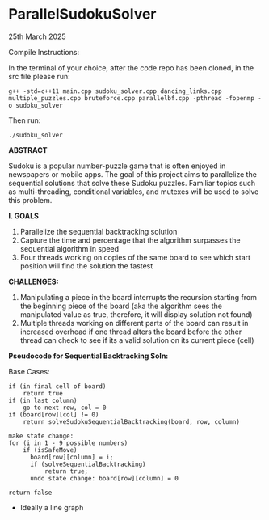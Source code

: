 # ParallelSudokuSolver
25th March 2025

Compile Instructions:

In the terminal of your choice, after the code repo has been cloned, in the src file please run:
	
	g++ -std=c++11 main.cpp sudoku_solver.cpp dancing_links.cpp multiple_puzzles.cpp bruteforce.cpp parallelbf.cpp -pthread -fopenmp -o sudoku_solver
 Then run:
 
 	./sudoku_solver


**ABSTRACT**

Sudoku is a popular number-puzzle game that is often enjoyed in newspapers or mobile apps. The goal of this project aims to parallelize the sequential solutions that solve these Sudoku puzzles. Familiar topics such as multi-threading, conditional variables, and mutexes will be used to solve this problem.

**I. GOALS**
1. Parallelize the sequential backtracking solution
2. Capture the time and percentage that the algorithm surpasses the sequential algorithm in speed
3. Four threads working on copies of the same board to see which start position will find the solution the fastest

**CHALLENGES:**
1. Manipulating a piece in the board interrupts the recursion starting from the beginning piece of the board (aka the algorithm sees the manipulated value as true, therefore, it will display solution not found)
2. Multiple threads working on different parts of the board can result in increased overhead if one thread alters the board before the other thread can check to see if its a valid solution on its current piece (cell)

**Pseudocode for Sequential Backtracking Soln:**

Base Cases:

	if (in final cell of board)
 		return true
	if (in last column)
		go to next row, col = 0
	if (board[row][col] != 0)
		return solveSudokuSequentialBacktracking(board, row, column)
	
	make state change:
	for (i in 1 - 9 possible numbers)
	    if (isSafeMove)
	      board[row][column] = i;
	      if (solveSequentialBacktracking)
	          return true;
	      undo state change: board[row][column] = 0
	
	return false

- Ideally a line graph


